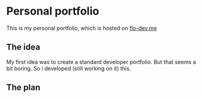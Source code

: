 # Personal portfolio

This is my personal portfolio, which is hosted on [flo-dev.me](https://flo-dev.me)

## The idea
My first idea was to create a standard developer portfolio. But that seems a bit boring. So i developed (still working on it) this.

## The plan
